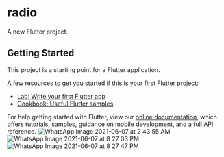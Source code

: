 # radio

A new Flutter project.

## Getting Started

This project is a starting point for a Flutter application.

A few resources to get you started if this is your first Flutter project:

- [Lab: Write your first Flutter app](https://flutter.dev/docs/get-started/codelab)
- [Cookbook: Useful Flutter samples](https://flutter.dev/docs/cookbook)

For help getting started with Flutter, view our
[online documentation](https://flutter.dev/docs), which offers tutorials,
samples, guidance on mobile development, and a full API reference.
![WhatsApp Image 2021-06-07 at 2 43 55 AM](https://user-images.githubusercontent.com/56225236/121039070-66fd5180-c7ce-11eb-96b5-8ec39ecd63f7.jpeg)
![WhatsApp Image 2021-06-07 at 8 27 03 PM](https://user-images.githubusercontent.com/56225236/121039816-09b5d000-c7cf-11eb-98c5-c0aef5f70a9a.jpeg)
![WhatsApp Image 2021-06-07 at 8 27 47 PM](https://user-images.githubusercontent.com/56225236/121039835-0d495700-c7cf-11eb-8c0a-25683f386dd9.jpeg)
